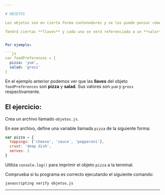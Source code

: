 ```yaml
---

# OBJETOS

Los objetos son en cierta forma contenedores y se los puede pensar cómo diccionarios.

Tendrá ciertas **llaves** y cada una se verá referenciada a un **valor**.


Por ejemplo:

```js
var foodPreferences = {
  pizza: 'yum',
  salad: 'gross'
}
```
En el ejemplo anterior podemos ver que las **llaves** del objeto `foodPreferences` son **pizza** y **salad**. Sus valores son `yum` y `gross` respectivamente.

## El ejercicio:

Crea un archivo llamado `objetos.js`.

En ese archivo, define una variable llamada `pizza` de la siguiente forma:

```js
var pizza = {
  toppings: ['cheese', 'sauce', 'pepperoni'],
  crust: 'deep dish',
  serves: 2
}
```

Utiliza `console.log()` para imprimir el objeto `pizza` a la terminal.

Comprueba si tu programa es correcto ejecutando el siguiente comando:

`javascripting verify objetos.js`

---
```

